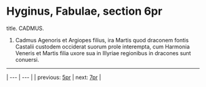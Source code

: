 # Hyginus, Fabulae, section 6pr

title. CADMUS.



1. Cadmus Agenoris et Argiopes filius, ira Martis quod draconem fontis Castalii custodem occiderat suorum prole interempta, cum Harmonia Veneris et Martis filia uxore sua in Illyriae regionibus in dracones sunt conuersi.



---

| --- | --- |
| previous: [5pr](../5pr/) | next: [7pr](../7pr/) |